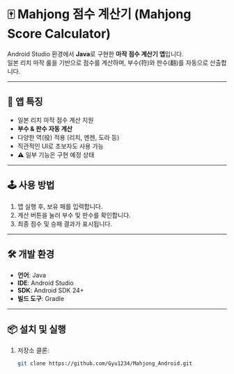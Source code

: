 # 🀄 Mahjong 점수 계산기 (Mahjong Score Calculator)

Android Studio 환경에서 **Java**로 구현한 **마작 점수 계산기 앱**입니다.  
일본 리치 마작 룰을 기반으로 점수를 계산하며, 부수(符)와 판수(翻)를 자동으로 산출합니다.

---

## 📱 앱 특징
- 일본 리치 마작 점수 계산 지원
- **부수 & 판수 자동 계산**
- 다양한 역(役) 적용 (리치, 멘젠, 도라 등)
- 직관적인 UI로 초보자도 사용 가능
- ⚠️ 일부 기능은 구현 예정 상태

---

## 🕹 사용 방법
1. 앱 실행 후, 보유 패를 입력합니다.
2. 계산 버튼을 눌러 부수 및 판수를 확인합니다.
3. 최종 점수 및 승패 결과가 표시됩니다.

---

## 🛠 개발 환경
- **언어**: Java  
- **IDE**: Android Studio  
- **SDK**: Android SDK 24+  
- **빌드 도구**: Gradle  

---

## 📦 설치 및 실행
1. 저장소 클론:
   ```bash
   git clone https://github.com/Gyu1234/Mahjong_Android.git
